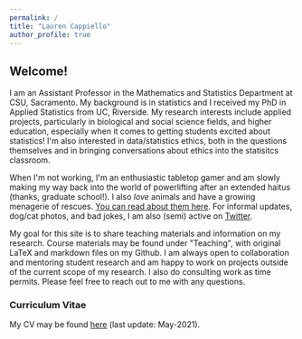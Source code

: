 ```yaml
---
permalink: /
title: "Lauren Cappiello"
author_profile: true
---
```


## Welcome!

I am an Assistant Professor in the Mathematics and Statistics Department at CSU, Sacramento. My background is in statistics and I received my PhD in Applied Statistics from UC, Riverside. My research interests include applied projects, particularly in biological and social science fields, and higher education, especially when it comes to getting students excited about statistics! I'm also interested in data/statistics ethics, both in the questions themselves and in bringing conversations about ethics into the statisitcs classroom. 

When I'm not working, I'm an enthusiastic tabletop gamer and am slowly making my way back into the world of powerlifting after an extended haitus (thanks, graduate school!). I also *love* animals and have a growing menagerie of rescues. <a href="https://lgpcappiello.github.io/Meet-the-Rescues/">You can read about them here</a>. For informal updates, dog/cat photos, and bad jokes, I am also (semi) active on <a href="https://twitter.com/lgpcappiello" target="_blank">Twitter</a>.

My goal for this site is to share teaching materials and information on my research. Course materials may be found under "Teaching", with original LaTeX and markdown files on my Github. I am always open to collaboration and mentoring student research and am happy to work on projects outside of the current scope of my research. I also do consulting work as time permits. Please feel free to reach out to me with any questions. 

### Curriculum Vitae
My CV may be found <a href="https://lgpcappiello.github.io/CappielloCV.pdf" target="_blank">here</a> (last update: May-2021).
